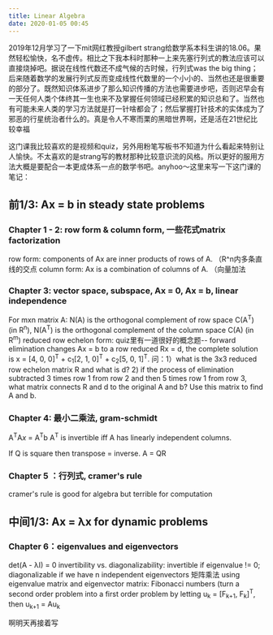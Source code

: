 ```yaml
---
title: Linear Algebra
date: 2020-01-05 00:45
---
```


2019年12月学习了一下mit网红教授gilbert strang给数学系本科生讲的18.06。果然轻松愉快，名不虚传。相比之下我本科时那种一上来先塞行列式的教法应该可以直接烧掉吧。据说在线性代数还不成气候的古时候，行列式was the big thing；后来随着数学的发展行列式反而变成线性代数里的一个小小的、当然也还是很重要的部分了。既然知识体系进步了那么知识传播的方法也需要进步吧，否则迟早会有一天任何人类个体终其一生也来不及掌握任何领域已经积累的知识总和了。当然也有可能未来人类的学习方法就是打一针啥都会了；然后掌握打针技术的实体成为了邪恶的行星统治者什么的。真是令人不寒而栗的黑暗世界啊，还是活在21世纪比较幸福

这门课我比较喜欢的是视频和quiz，另外用粉笔写板书不知道为什么看起来特别让人愉快。不太喜欢的是strang写的教材那种比较意识流的风格。所以更好的服用方法大概是要配合一本更成体系一点的数学书吧。anyhoo～这里来写一下这门课的笔记：

## 前1/3: Ax = b in steady state problems

### Chapter 1 - 2: row form & column form, 一些花式matrix factorization

row form: components of Ax are inner products of rows of A. （R^n内多条直线的交点
column form: Ax is a combination of columns of A. （向量加法

### Chapter 3: vector space, subspace, Ax = 0, Ax = b, linear independence

For mxn matrix A: N(A) is the orthogonal complement of row space C(A<sup>T</sup>) (in R<sup>n</sup>), N(A<sup>T</sup>) is the orthogonal complement of the column space C(A) (in R<sup>m</sup>)
reduced row echelon form: quiz里有一道很好的概念题-- forward elimination changes Ax = b to a row reduced Rx = d, the complete solution is x = [4, 0, 0]<sup>T</sup> + c<sub>1</sub>[2, 1, 0]<sup>T</sup> + c<sub>2</sub>[5, 0, 1]<sup>T</sup>. 问：1）what is the 3x3 reduced row echelon matrix R and what is d? 2) if the process of elimination subtracted 3 times row 1 from row 2 and then 5 times row 1 from row 3, what matrix connects R and d to the original A and b? Use this matrix to find A and b.

### Chapter 4: 最小二乘法, gram-schmidt

A<sup>T</sup>A*x* = A<sup>T</sup>b
A<sup>T</sup> is invertible iff A has linearly independent columns.

If Q is square then transpose = inverse.
A = QR

### Chapter 5 ：行列式, cramer's rule

cramer's rule is good for algebra but terrible for computation

## 中间1/3: Ax = &lambda;x for dynamic problems

### Chapter 6：eigenvalues and eigenvectors

det(A - &lambda;I) = 0
invertibility vs. diagonalizability: invertible if eigenvalue != 0; diagonalizable if we have n independent eigenvectors
矩阵乘法 using eigenvalue matrix and eigenvector matrix: Fibonacci numbers (turn a second order problem into a first order problem by letting u<sub>k</sub> = [F<sub>k+1</sub>, F<sub>k</sub>]<sup>T</sup>, then u<sub>k+1</sub> = Au<sub>k</sub>

啊明天再接着写







